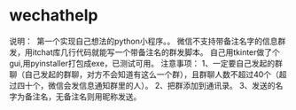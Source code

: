# wechathelp 
  说明：
  第一个实现自己想法的python小程序。。
  微信不支持带备注名字的信息群发，用itchat库几行代码就能写一个带备注名的群发脚本。
  自己用tkinter做了个gui,用pyinstaller打包成exe，已测试可用。
  注意事项：
  1、一定要自己发起的群聊（自己发起的群聊，对方不会知道有这么一个群），且群聊人数不超过40个（超过四十个，微信会发信息通知群里的人）。
  2、把群添加到通讯录。
  3、发送的名字为备注名，无备注名则用昵称发送。
  
